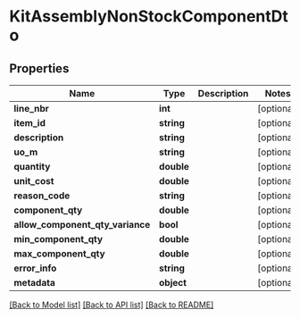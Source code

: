 # KitAssemblyNonStockComponentDto

## Properties
Name | Type | Description | Notes
------------ | ------------- | ------------- | -------------
**line_nbr** | **int** |  | [optional] 
**item_id** | **string** |  | [optional] 
**description** | **string** |  | [optional] 
**uo_m** | **string** |  | [optional] 
**quantity** | **double** |  | [optional] 
**unit_cost** | **double** |  | [optional] 
**reason_code** | **string** |  | [optional] 
**component_qty** | **double** |  | [optional] 
**allow_component_qty_variance** | **bool** |  | [optional] 
**min_component_qty** | **double** |  | [optional] 
**max_component_qty** | **double** |  | [optional] 
**error_info** | **string** |  | [optional] 
**metadata** | **object** |  | [optional] 

[[Back to Model list]](../README.md#documentation-for-models) [[Back to API list]](../README.md#documentation-for-api-endpoints) [[Back to README]](../README.md)


